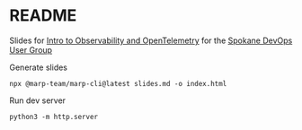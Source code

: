 # README

Slides for [Intro to Observability and OpenTelemetry](https://www.meetup.com/spokane-devops-meetup/events/298355330/) for the [Spokane DevOps User Group](https://www.meetup.com/spokane-devops-meetup/)

Generate slides
```shell
npx @marp-team/marp-cli@latest slides.md -o index.html
```

Run dev server
```shell
python3 -m http.server
```
